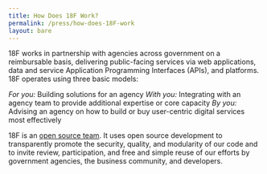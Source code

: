 ```yaml
---
title: How Does 18F Work?
permalink: /press/how-does-18F-work
layout: bare
---
```


18F works in partnership with agencies across government on a reimbursable basis, delivering public-facing services via web applications, data and service Application Programming Interfaces (APIs), and platforms. 18F operates using three basic models:

*For you:*	Building solutions for an agency
*With you:*	Integrating with an agency team to provide additional expertise or core capacity
*By you:*	Advising an agency on how to build or buy user-centric digital services most effectively 
 
18F is an [open source team](https://github.com/18F/open-source-policy). It uses open source development to transparently promote  the security, quality, and modularity of our code and to invite review, participation, and free and simple reuse of our efforts by government agencies, the business community, and developers.